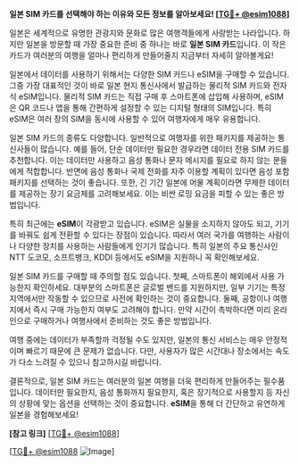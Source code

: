 **일본 SIM 카드를 선택해야 하는 이유와 모든 정보를 알아보세요! [[TG💪+ @esim1088](https://t.me/s/esim1088)]**

일본은 세계적으로 유명한 관광지와 문화로 많은 여행객들에게 사랑받는 나라입니다. 하지만 일본을 방문할 때 가장 중요한 준비 중 하나는 바로 **일본 SIM 카드**입니다. 이 작은 카드가 여러분의 여행을 얼마나 편리하게 만들어줄지 지금부터 자세히 알아볼게요!

일본에서 데이터를 사용하기 위해서는 다양한 SIM 카드나 eSIM을 구매할 수 있습니다. 그중 가장 대표적인 것이 바로 일본 현지 통신사에서 발급하는 물리적 SIM 카드와 전자식 eSIM입니다. 물리적 SIM 카드는 직접 구매 후 스마트폰에 삽입해 사용하며, eSIM은 QR 코드나 앱을 통해 간편하게 설정할 수 있는 디지털 형태의 SIM입니다. 특히 eSIM은 여러 장의 SIM을 동시에 사용할 수 있어 여행자에게 매우 유용합니다.

일본 SIM 카드의 종류도 다양합니다. 일반적으로 여행자를 위한 패키지를 제공하는 통신사들이 많습니다. 예를 들어, 단순 데이터만 필요한 경우라면 데이터 전용 SIM 카드를 추천합니다. 이는 데이터만 사용하고 음성 통화나 문자 메시지를 필요로 하지 않는 분들에게 적합합니다. 반면에 음성 통화나 국제 전화를 자주 이용할 계획이 있다면 음성 포함 패키지를 선택하는 것이 좋습니다. 또한, 긴 기간 일본에 머물 계획이라면 무제한 데이터를 제공하는 장기 요금제를 고려해보세요. 이는 비싼 로밍 요금을 피할 수 있는 좋은 방법입니다.

특히 최근에는 **eSIM**이 각광받고 있습니다. eSIM은 실물을 소지하지 않아도 되고, 기기를 바꿔도 쉽게 전환할 수 있다는 장점이 있습니다. 따라서 여러 국가를 여행하는 사람이나 다양한 장치를 사용하는 사람들에게 인기가 많습니다. 특히 일본의 주요 통신사인 NTT 도코모, 소프트뱅크, KDDI 등에서도 eSIM을 지원하니 꼭 확인해보세요.

일본 SIM 카드를 구매할 때 주의할 점도 있습니다. 첫째, 스마트폰이 해외에서 사용 가능한지 확인하세요. 대부분의 스마트폰은 글로벌 밴드를 지원하지만, 일부 기기는 특정 지역에서만 작동할 수 있으므로 사전에 확인하는 것이 중요합니다. 둘째, 공항이나 여행지에서 즉시 구매 가능한지 여부도 고려해야 합니다. 만약 시간이 촉박하다면 미리 온라인으로 구매하거나 여행사에서 준비하는 것도 좋은 방법입니다.

여행 중에는 데이터가 부족할까 걱정될 수도 있지만, 일본의 통신 서비스는 매우 안정적이며 빠르기 때문에 큰 문제가 없습니다. 다만, 사용자가 많은 시간대나 장소에서는 속도가 다소 느려질 수 있으니 참고하시길 바랍니다.

결론적으로, 일본 SIM 카드는 여러분의 일본 여행을 더욱 편리하게 만들어주는 필수품입니다. 데이터만 필요한지, 음성 통화까지 필요한지, 혹은 장기적으로 사용할지 등 자신의 상황에 맞는 옵션을 선택하는 것이 중요합니다. **eSIM**을 통해 더 간단하고 유연하게 일본을 경험해보세요! 

**[참고 링크]** [[TG💪+ @esim1088](https://t.me/s/esim1088)]  

[[TG💪+ @esim1088](https://t.me/s/esim1088) ![Image](https://i.postimg.cc/Y0z9fWf4/image.png)]